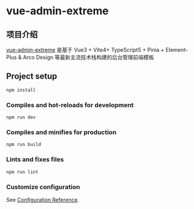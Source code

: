 # vue-admin-extreme

## 项目介绍
[vue-admin-extreme](https://github.com/RainKids/vue-admin-extreme) 是基于 Vue3 + Vite4+ TypeScript5 + Pinia + Element-Plus & Arco Design 等最新主流技术栈构建的后台管理前端模板

## Project setup
```
npm install
```

### Compiles and hot-reloads for development
```
npm run dev
```

### Compiles and minifies for production
```
npm run build
```

### Lints and fixes files
```
npm run lint
```

### Customize configuration
See [Configuration Reference](https://cli.vuejs.org/config/).